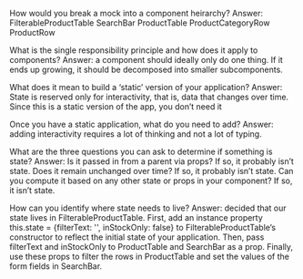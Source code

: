 How would you break a mock into a component heirarchy?
Answer: FilterableProductTable
SearchBar
ProductTable
ProductCategoryRow
ProductRow

What is the single responsibility principle and how does it apply to components?
Answer: a component should ideally only do one thing. If it ends up growing, it should be decomposed into
smaller subcomponents.

What does it mean to build a ‘static’ version of your application?
Answer: State is reserved only for interactivity, that is, data that changes over time. Since this is a static version of the app, you don’t need it

Once you have a static application, what do you need to add?
Answer: adding interactivity requires a lot of thinking and not a lot of typing.

What are the three questions you can ask to determine if something is state?
Answer: Is it passed in from a parent via props? If so, it probably isn’t state.
Does it remain unchanged over time? If so, it probably isn’t state.
Can you compute it based on any other state or props in your component? If so, it isn’t state.

How can you identify where state needs to live?
Answer: decided that our state lives in FilterableProductTable. First, add an instance property this.state =
{filterText: '', inStockOnly: false} to FilterableProductTable’s constructor to reflect the initial state
of your application. Then, pass filterText and inStockOnly to ProductTable and SearchBar as a prop.
Finally, use these props to filter the rows in ProductTable and set the values of the form fields in SearchBar.